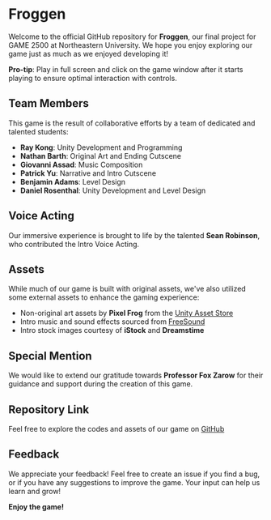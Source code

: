 # Froggen

Welcome to the official GitHub repository for **Froggen**, our final project for GAME 2500 at Northeastern University. We hope you enjoy exploring our game just as much as we enjoyed developing it!

**Pro-tip**: Play in full screen and click on the game window after it starts playing to ensure optimal interaction with controls.

## Team Members
This game is the result of collaborative efforts by a team of dedicated and talented students:

- **Ray Kong**: Unity Development and Programming
- **Nathan Barth**: Original Art and Ending Cutscene
- **Giovanni Assad**: Music Composition
- **Patrick Yu**: Narrative and Intro Cutscene
- **Benjamin Adams**: Level Design
- **Daniel Rosenthal**: Unity Development and Level Design

## Voice Acting
Our immersive experience is brought to life by the talented **Sean Robinson**, who contributed the Intro Voice Acting.

## Assets 
While much of our game is built with original assets, we've also utilized some external assets to enhance the gaming experience:

- Non-original art assets by **Pixel Frog** from the [Unity Asset Store](https://assetstore.unity.com/packages/2d/characters/pixel-adventure-1-155360)
- Intro music and sound effects sourced from [FreeSound](https://freesound.org/browse/)
- Intro stock images courtesy of **iStock** and **Dreamstime**

## Special Mention
We would like to extend our gratitude towards **Professor Fox Zarow** for their guidance and support during the creation of this game.

## Repository Link
Feel free to explore the codes and assets of our game on [GitHub](https://github.com/Ray-kong/Froggen)

## Feedback
We appreciate your feedback! Feel free to create an issue if you find a bug, or if you have any suggestions to improve the game. Your input can help us learn and grow!

**Enjoy the game!**

